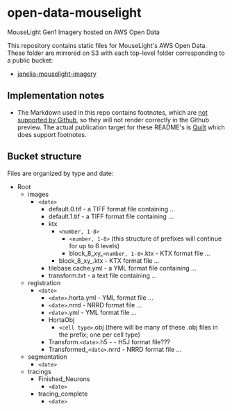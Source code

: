 # open-data-mouselight
MouseLight Gen1 Imagery hosted on AWS Open Data 

This repository contains static files for MouseLight's AWS Open Data. These folder are mirrored on S3 with each top-level folder corresponding to a public bucket:
* [janelia-mouselight-imagery](janelia-mouselight-imagery/README.md)

## Implementation notes

* The Markdown used in this repo contains footnotes, which are [not supported by Github](https://github.com/github/markup/issues/498), so they will not render correctly in the Github preview. The actual publication target for these README's is [Quilt](https://open.quiltdata.com/b/janelia-mouselight-imagery) which does support footnotes. 

## Bucket structure

Files are organized by type and date:

* Root
    * images
        * `<date>`
            * default.0.tif - a TIFF format file containing ...
            * default.1.tif - a TIFF format file containing ...
            * ktx
                * `<number, 1-8>`
                    * `<number, 1-8>` (this structure of prefixes will continue for up to 6 levels)
                    * block_8_xy_`<number, 1-8>`.ktx - KTX format file ...
                * block_8_xy_.ktx - KTX format file ...
            * tilebase.cache.yml - a YML format file containing ...
            * transform.txt - a text file containing ...
    * registration
        * `<date>`
            * `<date>`.horta.yml - YML format file ...
            * `<date>`.nrrd - NRRD format file ...
            * `<date>`.yml - YML format file ...
            * HortaObj
                * `<cell type>`.obj (there will be many of these .obj files in the prefix; one per cell type)
            * Transform.`<date>`.h5 - - H5J format file???
            * Transformed_`<date>`.nrrd - NRRD format file ...
    * segmentation
        * `<date>`
    * tracings
        * Finished_Neurons
            * `<date>`
        * tracing_complete
            * `<date>`
